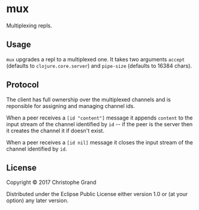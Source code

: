 # mux

Multiplexing repls.

## Usage

`mux` upgrades a repl to a multiplexed one. It takes two arguments `accept` (defaults to `clojure.core.server`) and `pipe-size` (defaults to 16384 chars).

## Protocol

The client has full ownership over the multiplexed channels and is reponsible for assigning and managing channel ids.

When a peer receives a `[id "content"]` message it appends `content` to the input stream of the channel identified by `id` -- if the peer is the server then it creates the channel it if doesn't exist.

When a peer receives a `[id nil]` message it closes the input stream of the channel identified by `id`.

## License

Copyright © 2017 Christophe Grand

Distributed under the Eclipse Public License either version 1.0 or (at
your option) any later version.
